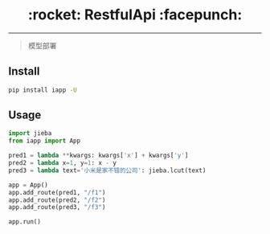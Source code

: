 <h1 align = "center">:rocket: RestfulApi :facepunch:</h1>

---
> 模型部署

## Install
```bash
pip install iapp -U
```
## Usage
```python
import jieba
from iapp import App

pred1 = lambda **kwargs: kwargs['x'] + kwargs['y']
pred2 = lambda x=1, y=1: x - y
pred3 = lambda text='小米是家不错的公司': jieba.lcut(text)

app = App()
app.add_route(pred1, "/f1")
app.add_route(pred2, "/f2")
app.add_route(pred3, "/f3")

app.run()
```